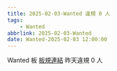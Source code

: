 ```yaml
---
title: 2025-02-03-Wanted 違規 0 人
tags:
    - Wanted
abbrlink: 2025-02-03-Wanted
date: Wanted-2025-02-03 12:00:00
---
```

Wanted 板 [板規連結](https://www.ptt.cc/bbs/Wanted/M.1608829773.A.D3B.html)
昨天違規 0 人
